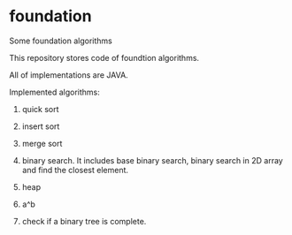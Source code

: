 # foundation
Some foundation algorithms

This repository stores code of foundtion algorithms.

All of implementations are JAVA.

Implemented algorithms:
1. quick sort

2. insert sort

3. merge sort

4. binary search. It includes base binary search, binary search in 2D array and find the closest element.

5. heap

6. a^b

7. check if a binary tree is complete.

